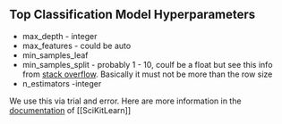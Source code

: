 ## Top Classification Model Hyperparameters 
- max_depth - integer
- max_features - could be auto
- min_samples_leaf 
- min_samples_split - probably 1 - 10, coulf be a float but see this info from [stack overflow](https://stackoverflow.com/questions/67532613/how-to-define-min-sample-split-and-min-sample-leaf-in-decision-tree-regresso#:~:text=So%20values%20should%20go%20between,0.01%2C%200.1%2C%201). Basically it must not be more than the row size
- n_estimators -integer


We use this via trial and error. Here are more information in the [documentation](https://scikit-learn.org/stable/modules/generated/sklearn.ensemble.RandomForestClassifier.html) of [[SciKitLearn]]

